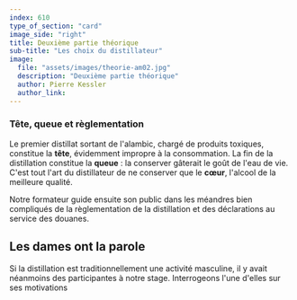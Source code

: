 ```yaml
---
index: 610
type_of_section: "card"
image_side: "right"
title: Deuxième partie théorique
sub-title: "Les choix du distillateur"
image:
  file: "assets/images/theorie-am02.jpg"
  description: "Deuxième partie théorique"
  author: Pierre Kessler
  author_link: 
---
```

### Tête, queue et règlementation ###   
Le premier distillat sortant de l'alambic, chargé de produits toxiques, constitue la **tête**, évidemment impropre à la consommation. La fin de la distillation constitue la **queue** : la conserver gâterait le goût de l'eau de vie. C'est tout l'art du distillateur de ne conserver que le **cœur**, l'alcool de la meilleure qualité.

Notre formateur guide ensuite son public dans les méandres bien compliqués de la règlementation de la distillation et des déclarations au service des douanes.


## Les dames ont la parole
Si la distillation est traditionnellement une activité masculine, il y avait néanmoins des participantes à notre stage. Interrogeons l'une d'elles sur <span class="soundcite" data-url="assets/sons/interet_madame.mp3" data-start="0" data-end="110000" data-plays="1">ses motivations</span>